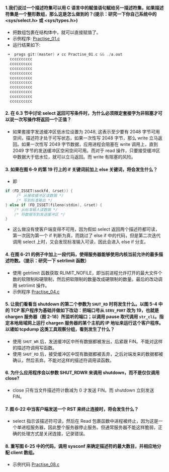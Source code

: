 #### 1.我们说过一个描述符集可以用 C 语言中的赋值语句赋给另一描述符集，如果描述符集是一个整形数组，那么这是怎么做到的？(提示：研究一下你自己系统中的 <sys/select.h> 或 <sys/types.h>)

   * 把数组包裹在结构体中，就可以直接赋值了。
   * 示例程序: [Practise_01.c](https://github.com/YangXiaoHei/Networking/blob/master/UNP/06%20IO复用%20selet%20和%20poll%20函数/progs/Practise_01.c)
   * 运行结果如下:
   
  ~~~C
   ➜  progs git:(master) ✗ cc Practise_01.c && ./a.out
	cccccccccc
	cccccccccc
	cccccccccc
	cccccccccc
	cccccccccc
	cccccccccc
	cccccccccc
	cccccccccc
	cccccccccc
	cccccccccc
 ~~~

#### 2. 在 6.3 节中讨论 select 返回可写条件时，为什么必须限定套接字为非阻塞才可以说一次写操作将返回一个正值？

   * 如果套接字发送缓冲区低水位设置为 2048, 这表示至少要有 2048 字节可用空间，描述符才处于可写状态，如果一次性写 2048 字节，那么 write 立马返回。如果一次性写 2049 字节数据，应用进程会阻塞在 write 调用上，直到 2049 字节的发送缓冲区空闲空间可用。而对于 read 操作，只要接受缓冲区中数据大于低水位，就可以立马返回。而 write 有阻塞的风险。

#### 3. 如果在图 6-9 的第 19 行上的 if 关键词前加上 else 关键词，将会发生什么？

   * 即
   
   ~~~C
   if (FD_ISSET(sockfd, &rset)) {
   		/* 从接收缓冲区读数据 */
   		/* 写到标准输出 */
   } else if (FD_ISSET(fileno(stdin), &rset) {
   	   /* 从标准输入读数据 */
   	   /* 将数据写到发送缓冲区 */
   }
   ~~~
   
   * 这么做没有使客户端变得不可用，因为假如 select 返回两个描述符都可读，第一次因为第一个 if 判断为真，而跳过了 else if 中的代码，但是第二次迭代调用 select 上时，又会发现标准输入可读，因此会进入 else if 分支。

#### 4. 在图 6-21 的例子中加上一段代码，使得服务器能够使用内核当前允许的最多描述符数。（提示：研究一下 setrlimit 函数）

   * 使用 getrlimit 函数获取 RLIMIT_NOFILE，即当前进程允许打开的最大文件个数的软限制和硬限制，然后把软限制的数量改成硬限制的数量。最后的改动调用 setrlimit 操作。
   * 示例程序 [Practise_04.c](https://github.com/YangXiaoHei/Networking/blob/master/UNP/06%20IO复用%20selet%20和%20poll%20函数/progs/Practise_04.c)

#### 5. 让我们看看当 shutdown 的第二个参数为 `SHUT_RD` 时将发生什么。以图 5-4 中的 TCP 客户程序为基础并做如下改动：把端口号从 `SERV_PORT` 改为 19，也就是 chargen 服务器（图 2-18）所监听的端口；以调用 pause 取代调用 `str_cli`。指定本地局域网上运行 chargen 服务器的某个主机的 IP 地址来运行这个客户程序。以诸如 tcpdump 这类工具观察分组，看到发生了什么？

   * 使用 `SHUT_WR` 后，发送缓冲区中所有数据都被发出，后紧跟 FIN。不能对这样的描述符调用写函数。
   * 使用 `SHUT_RD` 后，接受缓冲区中现有数据都被丢弃，之后对端发来的数据都被确认，然后丢弃。不能对这样的描述符调用读函数。

#### 6. 为什么应用程序会以参数 SHUT_RDWR 来调用 shutdown，而不是仅仅调用 close?

   * close 只有当文件描述符计数减为 0 才发送 FIN。而 shutdown 立刻发送 FIN。

#### 7. 图 6-22 中当客户端发送一个 RST 来终止连接时，将会发生什么？

   * select 指示该描述符可读，然后在 Read 包裹函数中进程被终止，因为这是一个单进程服务器，因此整个服务器停止服务。但通常服务器不能这样脆弱，正确的处理方式是关闭连接，记录错误。
   
#### 8. 重写图 6-25 中的代码，调用 sysconf 来确定描述符的最大数目，并相应地分配 client 数组。
   
   * 示例代码 [Practise_08.c](https://github.com/YangXiaoHei/Networking/blob/master/UNP/06%20IO复用%20selet%20和%20poll%20函数/progs/Practise_08.c)
